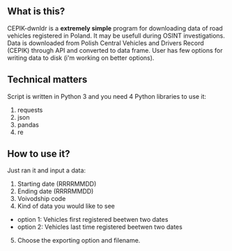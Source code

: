 
## What is this?

CEPIK-dwnldr is a **extremely simple** program for downloading data of road vehicles registered in Poland. It may be usefull during OSINT investigations. Data is downloaded from Polish Central Vehicles and Drivers Record (CEPIK) through API and converted to data frame. User has few options for writing data to disk (i'm working on better options).

## Technical matters

Script is written in Python 3 and you need 4 Python libraries to use it:
1. requests
2. json
3. pandas
4. re

## How to use it?

Just ran it and input a data: 

1. Starting date (RRRRMMDD)
2. Ending date (RRRRMMDD)
3. Voivodship code
4. Kind of data you would like to see 
- option 1: Vehicles first registered beetwen two dates
- option 2: Vehicles last time registered beetwen two dates
5. Choose the exporting option and filename. 


